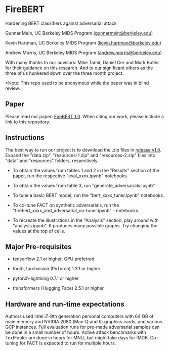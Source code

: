 # FireBERT
Hardening BERT classifiers against adversarial attack

Gunnar Mein, UC Berkeley MIDS Program (gunnarmein@berkeley.edu)

Kevin Hartman, UC Berkeley MIDS Program (kevin.hartman@berkeley.edu)

Andrew Morris, UC Berkeley MIDS Program (andrew.morris@berkeley.edu)

With many thanks to our advisors: Mike Tamir, Daniel Cer and Mark Butler for their guidance on this research. And to our significant others as the three of us hunkered down over the three month project.

*Note: This repo used to be anonymous while the paper was in blind review. 

## Paper

Please read our paper: 
[FireBERT 1.0](https://github.com/FireBERT-author/FireBERT/blob/master/FireBERT.pdf). When citing our work, please include a link to this repository.

## Instructions

The best way to run our project is to download the .zip files in [release v1.0](https://github.com/FireBERT-author/FireBERT/releases/tag/v1.0). Expand the "data.zip", "resources-1.zip" and "resources-2.zip" files into "data" and "resources" folders, respectively. 

- To obtain the values from tables 1 and 2 in the "Results" section of the paper, run the respective "eval_xxxx.ipynb" notebooks.

- To obtain the values from table 3, run "generate_adversarials.ipynb"

- To tune a basic BERT model, run the "bert_xxxx_tuner.ipynb" notebooks.

- To co-tune FACT on synthetic adversarials, run the "firebert_xxxx_and_adversarial_co-tuner.ipynb" - notebooks.

- To recreate the illustrations in the "Analysis" section, play around with "analysis.ipynb". It produces many possible graphs. Try changing the values at the top of cells.

## Major Pre-requisites

- tensorflow 2.1 or higher, GPU preferred

- torch, torchvision (PyTorch) 1.3.1 or higher

- pytorch-lightning 0.7.1 or higher

- transformers (Hugging Face) 2.5.1 or higher

## Hardware and run-time expectations

Authors used Intel i7-9th generation personal computers with 64 GB of main memory and NVIDIA 2080 (Max-Q and ti) graphics cards, and various GCP instances. Full evaluation runs for pre-made adversarial samples can be done in a small number of hours. Active attack benchmarks with TextFooler are done in hours for MNLI, but might take days for IMDB. Co-tuning for FACT is expected to run for multiple hours. 
